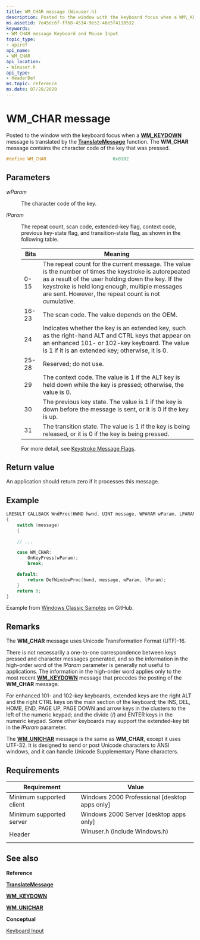 ```yaml
---
title: WM_CHAR message (Winuser.h)
description: Posted to the window with the keyboard focus when a WM\_KEYDOWN message is translated by the TranslateMessage function. The WM\_CHAR message contains the character code of the key that was pressed.
ms.assetid: 7e45dc6f-ff68-4534-9e52-46e5f4110532
keywords:
- WM_CHAR message Keyboard and Mouse Input
topic_type:
- apiref
api_name:
- WM_CHAR
api_location:
- Winuser.h
api_type:
- HeaderDef
ms.topic: reference
ms.date: 07/28/2020
---
```


# WM\_CHAR message

Posted to the window with the keyboard focus when a [**WM\_KEYDOWN**](wm-keydown.md) message is translated by the [**TranslateMessage**](/windows/desktop/api/winuser/nf-winuser-translatemessage) function. The **WM\_CHAR** message contains the character code of the key that was pressed.


```C++
#define WM_CHAR                         0x0102
```



## Parameters

<dl> <dt>

*wParam* 
</dt> <dd>

The character code of the key.

</dd> <dt>

*lParam* 
</dt> <dd>

The repeat count, scan code, extended-key flag, context code, previous key-state flag, and transition-state flag, as shown in the following table.



| Bits  | Meaning                                                                                                                                                                                                                                                               |
|-------|-----------------------------------------------------------------------------------------------------------------------------------------------------------------------------------------------------------------------------------------------------------------------|
| 0-15  | The repeat count for the current message. The value is the number of times the keystroke is autorepeated as a result of the user holding down the key. If the keystroke is held long enough, multiple messages are sent. However, the repeat count is not cumulative. |
| 16-23 | The scan code. The value depends on the OEM.                                                                                                                                                                                                                          |
| 24    | Indicates whether the key is an extended key, such as the right-hand ALT and CTRL keys that appear on an enhanced 101- or 102-key keyboard. The value is 1 if it is an extended key; otherwise, it is 0.                                                              |
| 25-28 | Reserved; do not use.                                                                                                                                                                                                                                                 |
| 29    | The context code. The value is 1 if the ALT key is held down while the key is pressed; otherwise, the value is 0.                                                                                                                                                     |
| 30    | The previous key state. The value is 1 if the key is down before the message is sent, or it is 0 if the key is up.                                                                                                                                                    |
| 31    | The transition state. The value is 1 if the key is being released, or it is 0 if the key is being pressed.                                                                                                                                                            |

For more detail, see [Keystroke Message Flags](about-keyboard-input.md#keystroke-message-flags).
 

</dd> </dl>

## Return value

An application should return zero if it processes this message.

## Example

```cpp
LRESULT CALLBACK WndProc(HWND hwnd, UINT message, WPARAM wParam, LPARAM lParam)
{
    switch (message)
    {
   
    // ...

    case WM_CHAR:
        OnKeyPress(wParam);
        break;

    default:
        return DefWindowProc(hwnd, message, wParam, lParam);
    }
    return 0;
}
```
Example from [Windows Classic Samples](https://github.com/microsoft/Windows-classic-samples/blob/1d363ff4bd17d8e20415b92e2ee989d615cc0d91/Samples/Win7Samples/multimedia/mediafoundation/protectedplayback/winmain.cpp) on GitHub.

## Remarks

The **WM\_CHAR** message uses Unicode Transformation Format (UTF)-16.

There is not necessarily a one-to-one correspondence between keys pressed and character messages generated, and so the information in the high-order word of the *lParam* parameter is generally not useful to applications. The information in the high-order word applies only to the most recent [**WM\_KEYDOWN**](wm-keydown.md) message that precedes the posting of the **WM\_CHAR** message.

For enhanced 101- and 102-key keyboards, extended keys are the right ALT and the right CTRL keys on the main section of the keyboard; the INS, DEL, HOME, END, PAGE UP, PAGE DOWN and arrow keys in the clusters to the left of the numeric keypad; and the divide (/) and ENTER keys in the numeric keypad. Some other keyboards may support the extended-key bit in the *lParam* parameter.

The [**WM\_UNICHAR**](wm-unichar.md) message is the same as **WM\_CHAR**, except it uses UTF-32. It is designed to send or post Unicode characters to ANSI windows, and it can handle Unicode Supplementary Plane characters.

## Requirements



| Requirement | Value |
|-------------------------------------|----------------------------------------------------------------------------------------------------------|
| Minimum supported client<br/> | Windows 2000 Professional \[desktop apps only\]<br/>                                               |
| Minimum supported server<br/> | Windows 2000 Server \[desktop apps only\]<br/>                                                     |
| Header<br/>                   | <dl> <dt>Winuser.h (include Windows.h)</dt> </dl> |



## See also

<dl> <dt>

**Reference**
</dt> <dt>

[**TranslateMessage**](/windows/desktop/api/winuser/nf-winuser-translatemessage)
</dt> <dt>

[**WM\_KEYDOWN**](wm-keydown.md)
</dt> <dt>

[**WM\_UNICHAR**](wm-unichar.md)
</dt> <dt>

**Conceptual**
</dt> <dt>

[Keyboard Input](keyboard-input.md)
</dt> </dl>

 

